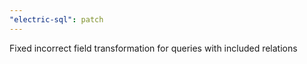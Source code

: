 ```yaml
---
"electric-sql": patch
---
```


Fixed incorrect field transformation for queries with included relations
